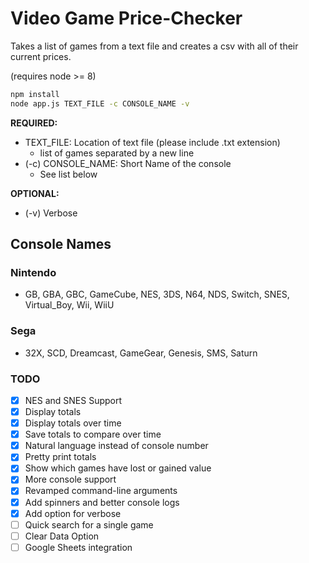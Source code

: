 # Video Game Price-Checker

Takes a list of games from a text file and creates a csv with all of their current prices.

(requires node >= 8)

```bash
npm install
node app.js TEXT_FILE -c CONSOLE_NAME -v
```

**REQUIRED:**

- TEXT_FILE: Location of text file (please include .txt extension)
  - list of games separated by a new line
- (-c) CONSOLE_NAME: Short Name of the console
  - See list below

**OPTIONAL:**

- (-v) Verbose

## Console Names

### Nintendo

- GB, GBA, GBC, GameCube, NES, 3DS, N64, NDS, Switch, SNES, Virtual_Boy, Wii, WiiU

### Sega

- 32X, SCD, Dreamcast, GameGear, Genesis, SMS, Saturn

### TODO

- [x] NES and SNES Support
- [x] Display totals
- [x] Display totals over time
- [x] Save totals to compare over time
- [x] Natural language instead of console number
- [x] Pretty print totals
- [x] Show which games have lost or gained value
- [x] More console support
- [x] Revamped command-line arguments
- [x] Add spinners and better console logs
- [x] Add option for verbose
- [ ] Quick search for a single game
- [ ] Clear Data Option
- [ ] Google Sheets integration
